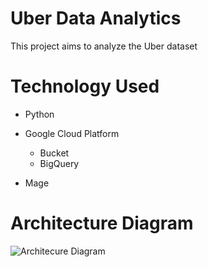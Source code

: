 # Uber Data Analytics 
This project aims to analyze the Uber dataset 

# Technology Used
- Python
- Google Cloud Platform
  - Bucket
  - BigQuery

- Mage

  
# Architecture Diagram

![Architecure Diagram](https://github.com/nikitadevendran/kafka-stock-market/assets/100458176/676f28d4-0a82-4f5b-b64c-8f76379e83a7)


